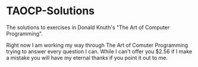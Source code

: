 # TAOCP-Solutions
The solutions to exercises in Donald Knuth's "The Art of Computer Programming".

Right now I am working my way through The Art of Comuter Programming trying to answer every question 
I can. While I can't offer you $2.56 if I make a mistake you will have my eternal thanks if you point it
out to me.
